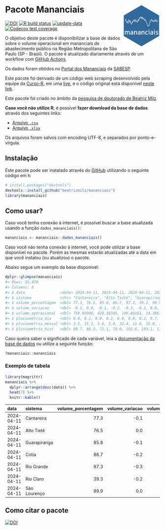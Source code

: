 
<!-- README.md is generated from README.Rmd. Please edit that file -->

# Pacote Mananciais <img src="man/figures/hexlogo.png" align="right" width = "120px"/>

<!-- badges: start -->

[![DOI](https://zenodo.org/badge/DOI/10.5281/zenodo.4733056.svg)](https://doi.org/10.5281/zenodo.4733056)
[![R build
status](https://github.com/beatrizmilz/mananciais/workflows/R-CMD-check/badge.svg)](https://github.com/beatrizmilz/mananciais/actions)
[![update-data](https://github.com/beatrizmilz/mananciais/actions/workflows/2-update_data.yaml/badge.svg)](https://github.com/beatrizmilz/mananciais/actions/workflows/2-update_data.yaml)
[![Codecov test
coverage](https://codecov.io/gh/beatrizmilz/mananciais/branch/master/graph/badge.svg)](https://codecov.io/gh/beatrizmilz/mananciais?branch=master)
<!-- badges: end -->

O objetivo deste pacote é disponibilizar a base de dados sobre o volume
operacional em mananciais de abastecimento público na Região
Metropolitana de São Paulo (SP - Brasil). O pacote é atualizado
diariamente através de um workflow com [GitHub
Actions](https://github.com/beatrizmilz/mananciais/actions).

Os dados foram obtidos no [Portal dos
Mananciais](http://mananciais.sabesp.com.br/Situacao) da
[SABESP](http://site.sabesp.com.br/site/Default.aspx).

Este pacote foi derivado de um código web scraping desenvolvido pela
equipe da [Curso-R](https://www.curso-r.com/), em uma
[live](https://youtu.be/jvZIxrMmOcQ), e o código original está
disponível [neste
link](https://github.com/curso-r/lives/blob/master/drafts/20200730_scraper_sabesp.R).

Este pacote foi criado no âmbito da [pesquisa de doutorado de Beatriz
Milz](https://beatrizmilz.github.io/tese/).

**Caso você não utilize R**, é possível **fazer download da base de
dados** através dos seguintes links:

- [Arquivo
  `.csv`](https://github.com/beatrizmilz/mananciais/raw/master/inst/extdata/mananciais.csv)
- [Arquivo
  `.xlsx`](https://github.com/beatrizmilz/mananciais/blob/master/inst/extdata/mananciais.xlsx?raw=true)

Os arquivos foram salvos com encoding UTF-8, e separados por
ponto-e-vírgula.

## Instalação

Este pacote pode ser instalado através do [GitHub](https://github.com/)
utilizando o seguinte código em `R`:

``` r
# install.packages("devtools")
devtools::install_github("beatrizmilz/mananciais")
library(mananciais)
```

## Como usar?

Caso você tenha conexão à internet, é possível buscar a base atualizada
usando a função `dados_mananciais()`:

``` r
mananciais <- mananciais::dados_mananciais() 
```

Caso você não tenha conexão à internet, você pode utilizar a base
disponível no pacote. Porém as mesmas estarão atualizadas até a data em
que você instalou (ou atualizou) o pacote.

Abaixo segue um exemplo da base disponível:

``` r
dplyr::glimpse(mananciais)
#> Rows: 55,470
#> Columns: 8
#> $ data                <date> 2024-04-11, 2024-04-11, 2024-04-11, 2024-04-11, 2…
#> $ sistema             <chr> "Cantareira", "Alto Tietê", "Guarapiranga", "Cotia…
#> $ volume_porcentagem  <dbl> 77.3, 76.5, 85.8, 86.7, 97.3, 39.3, 99.9, 77.4, 76…
#> $ volume_variacao     <dbl> -0.1, 0.0, -0.1, -0.2, -0.3, -0.2, 0.0, -0.1, 0.0,…
#> $ volume_operacional  <dbl> 758.95906, 428.38345, 146.86161, 14.30615, 109.155…
#> $ pluviometria_dia    <dbl> 0.0, 0.2, 0.0, 0.2, 0.0, 0.0, 0.2, 0.7, 3.6, 0.2, …
#> $ pluviometria_mensal <dbl> 3.5, 15.3, 5.6, 5.0, 32.4, 11.8, 15.8, 3.5, 15.1, …
#> $ pluviometria_hist   <dbl> 80.7, 88.3, 72.1, 78.0, 102.6, 193.1, 110.0, 80.7,…
```

Caso queira saber o significado de cada variável, leia a [documentação
da base de
dados](https://beatrizmilz.github.io/mananciais/reference/mananciais.html)
ou utilize a seguinte função:

``` r
?mananciais::mananciais
```

### Exemplo de tabela

``` r
library(magrittr)
mananciais %>% 
  dplyr::arrange(desc(data)) %>% 
  head(7) %>%
  knitr::kable()
```

| data       | sistema      | volume_porcentagem | volume_variacao | volume_operacional | pluviometria_dia | pluviometria_mensal | pluviometria_hist |
|:-----------|:-------------|-------------------:|----------------:|-------------------:|-----------------:|--------------------:|------------------:|
| 2024-04-11 | Cantareira   |               77.3 |            -0.1 |          758.95906 |              0.0 |                 3.5 |              80.7 |
| 2024-04-11 | Alto Tietê   |               76.5 |             0.0 |          428.38345 |              0.2 |                15.3 |              88.3 |
| 2024-04-11 | Guarapiranga |               85.8 |            -0.1 |          146.86161 |              0.0 |                 5.6 |              72.1 |
| 2024-04-11 | Cotia        |               86.7 |            -0.2 |           14.30615 |              0.2 |                 5.0 |              78.0 |
| 2024-04-11 | Rio Grande   |               97.3 |            -0.3 |          109.15505 |              0.0 |                32.4 |             102.6 |
| 2024-04-11 | Rio Claro    |               39.3 |            -0.2 |            5.36505 |              0.0 |                11.8 |             193.1 |
| 2024-04-11 | São Lourenço |               99.9 |             0.0 |           88.70790 |              0.2 |                15.8 |             110.0 |

## Como citar o pacote

[![DOI](https://zenodo.org/badge/DOI/10.5281/zenodo.4733056.svg)](https://doi.org/10.5281/zenodo.4733056)
